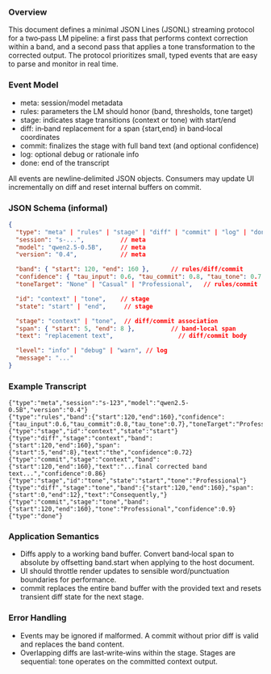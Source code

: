 <!--══════════════════════════════════════════════════
  ╔══════════════════════════════════════════════════════╗
  ║  ░  L M   S T R E A M   P R O T O C O L  ░░░░░░░░░░░  ║
  ║                                                      ║
  ║                                                      ║
  ║                                                      ║
  ║                                                      ║
  ║           ╌╌  P L A C E H O L D E R  ╌╌              ║
  ║                                                      ║
  ║                                                      ║
  ║                                                      ║
  ║                                                      ║
  ╚══════════════════════════════════════════════════════╝
    • WHAT ▸ JSONL event protocol for two‑pass LM (context → tone)
    • WHY  ▸ Stream small, typed events for debuggability and speed
    • HOW  ▸ Event types: meta, rules, stage, diff, commit, log, done
-->

### Overview

This document defines a minimal JSON Lines (JSONL) streaming protocol for a two‑pass LM pipeline: a first pass that performs context correction within a band, and a second pass that applies a tone transformation to the corrected output. The protocol prioritizes small, typed events that are easy to parse and monitor in real time.

### Event Model

- meta: session/model metadata
- rules: parameters the LM should honor (band, thresholds, tone target)
- stage: indicates stage transitions (context or tone) with start/end
- diff: in‑band replacement for a span {start,end} in band‑local coordinates
- commit: finalizes the stage with full band text (and optional confidence)
- log: optional debug or rationale info
- done: end of the transcript

All events are newline‑delimited JSON objects. Consumers may update UI incrementally on diff and reset internal buffers on commit.

### JSON Schema (informal)

```json
{
  "type": "meta" | "rules" | "stage" | "diff" | "commit" | "log" | "done",
  "session": "s-...",          // meta
  "model": "qwen2.5-0.5B",     // meta
  "version": "0.4",            // meta

  "band": { "start": 120, "end": 160 },      // rules/diff/commit
  "confidence": { "tau_input": 0.6, "tau_commit": 0.8, "tau_tone": 0.7 },
  "toneTarget": "None" | "Casual" | "Professional",   // rules/commit

  "id": "context" | "tone",    // stage
  "state": "start" | "end",     // stage

  "stage": "context" | "tone",  // diff/commit association
  "span": { "start": 5, "end": 8 },          // band-local span
  "text": "replacement text",                  // diff/commit body

  "level": "info" | "debug" | "warn", // log
  "message": "..."
}
```

### Example Transcript

```jsonl
{"type":"meta","session":"s-123","model":"qwen2.5-0.5B","version":"0.4"}
{"type":"rules","band":{"start":120,"end":160},"confidence":{"tau_input":0.6,"tau_commit":0.8,"tau_tone":0.7},"toneTarget":"Professional"}
{"type":"stage","id":"context","state":"start"}
{"type":"diff","stage":"context","band":{"start":120,"end":160},"span":{"start":5,"end":8},"text":"the","confidence":0.72}
{"type":"commit","stage":"context","band":{"start":120,"end":160},"text":"...final corrected band text...","confidence":0.86}
{"type":"stage","id":"tone","state":"start","tone":"Professional"}
{"type":"diff","stage":"tone","band":{"start":120,"end":160},"span":{"start":0,"end":12},"text":"Consequently,"}
{"type":"commit","stage":"tone","band":{"start":120,"end":160},"tone":"Professional","confidence":0.9}
{"type":"done"}
```

### Application Semantics

- Diffs apply to a working band buffer. Convert band‑local span to absolute by offsetting band.start when applying to the host document.
- UI should throttle render updates to sensible word/punctuation boundaries for performance.
- commit replaces the entire band buffer with the provided text and resets transient diff state for the next stage.

### Error Handling

- Events may be ignored if malformed. A commit without prior diff is valid and replaces the band content.
- Overlapping diffs are last‑write‑wins within the stage. Stages are sequential: tone operates on the committed context output.

<!-- SPEC:CONTRACT
id: CONTRACT-LM-STREAM
title: JSONL LM stream protocol (context → tone)
status: active
modules:
  - core/lm/types.ts
  - core/lm/mockStreamAdapter.ts
  - web-demo/src/lab/LMLab.tsx
acceptance:
  - tests/lm_stream.spec.ts#SCEN-LM-STREAM-001
  - e2e/tests/lm_lab.spec.ts#SCEN-LM-LAB-002
invariants:
  - Events are JSON objects per line with required type
  - Tone stage runs only after context commit
-->
